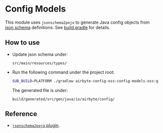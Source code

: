 # Config Models

This module uses `jsonschema2pojo` to generate Java config objects from [json schema](https://json-schema.org/) definitions. See [build.gradle](./build.gradle) for details.

## How to use
- Update json schema under:
  ```
  src/main/resources/types/
  ```
- Run the following command under the project root:
  ```sh
  SUB_BUILD=PLATFORM ./gradlew airbyte-config-oss:config-models-oss:generateJsonSchema2Pojo
  ```
  The generated file is under:
  ```
  build/generated/src/gen/java/io/airbyte/config/
  ```

## Reference
- [`jsonschema2pojo` plugin](https://github.com/joelittlejohn/jsonschema2pojo/tree/master/jsonschema2pojo-gradle-plugin).
